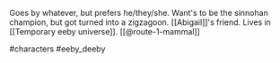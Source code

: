 Goes by whatever, but prefers he/they/she. Want's to be the sinnohan champion, but got turned into a zigzagoon. [[Abigail]]'s friend. Lives in [[Temporary eeby universe]]. [[@route-1-mammal]]

#characters #eeby_deeby 